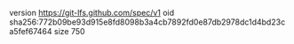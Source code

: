 version https://git-lfs.github.com/spec/v1
oid sha256:772b09be93d915e8fd8098b3a4cb7892fd0e87db2978dc1d4bd23ca5fef67464
size 750
